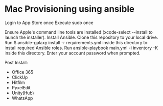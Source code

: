# Mac Provisioning using ansible

Login to App Store once
Execute sudo once

Ensure Apple's command line tools are installed (xcode-select --install to launch the installer).
Install Ansible.
Clone this repository to your local drive.
Run $ ansible-galaxy install -r requirements.yml inside this directory to install required Ansible roles.
Run ansible-playbook main.yml -i inventory -K inside this directory. Enter your account password when prompted.

Post Install:
- Office 365
- ClickUp
- Hitfilm
- PyxelEdit
- Unity(Hub)
- WhatsApp
